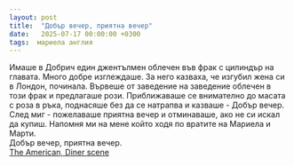 ```yaml
---
layout: post
title:  "Добър вечер, приятна вечер"
date:   2025-07-17 00:00:00 +0300
tags:  мариела англия
---
```

Имаше в Добрич един джентълмен облечен във фрак с цилиндър на главата. 
Много добре изглеждаше. За него казваха, че изгубил жена си в Лондон, починала. 
Вървеше от заведение на заведение облечен в този фрак и предлагаше рози. 
Приближаваше се внимателно до масата с роза в ръка, поднасяше без да се натрапва и казваше - Добър вечер.
След миг - пожелаваше приятна вечер и отминаваше, ако не си искал да купиш.
Напомня ми на мене който ходя по вратите на Мариела и Марти.  
Добър вечер, приятна вечер.  
[The American, Diner scene](https://youtu.be/gSEWJFkDM0M?si=DWMqVV6hXXYmwHbm)

